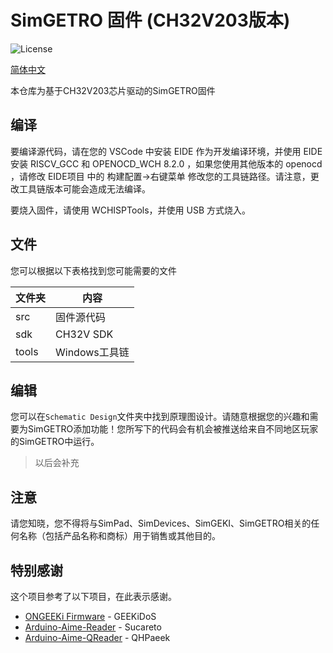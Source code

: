 # SimGETRO 固件 (CH32V203版本)

![License](https://img.shields.io/github/license/SimDevices-Project/SimGEKI.svg)

[简体中文](./README_zh-hans.md)

本仓库为基于CH32V203芯片驱动的SimGETRO固件

## 编译

要编译源代码，请在您的 VSCode 中安装 EIDE 作为开发编译环境，并使用 EIDE 安装 RISCV_GCC 和 OPENOCD_WCH 8.2.0 ，如果您使用其他版本的 openocd ，请修改 EIDE项目 中的 构建配置->右键菜单 修改您的工具链路径。请注意，更改工具链版本可能会造成无法编译。

要烧入固件，请使用 WCHISPTools，并使用 USB 方式烧入。

## 文件

您可以根据以下表格找到您可能需要的文件

| 文件夹 | 内容          |
| ------ | ------------- |
| src    | 固件源代码    |
| sdk    | CH32V SDK     |
| tools  | Windows工具链 |

## 编辑

您可以在`Schematic Design`文件夹中找到原理图设计。请随意根据您的兴趣和需要为SimGETRO添加功能！您所写下的代码会有机会被推送给来自不同地区玩家的SimGETRO中运行。

> 以后会补充

## 注意

请您知晓，您不得将与SimPad、SimDevices、SimGEKI、SimGETRO相关的任何名称（包括产品名称和商标）用于销售或其他目的。

## 特别感谢

这个项目参考了以下项目，在此表示感谢。

- [ONGEEKi Firmware](https://github.com/GEEKiDoS/ongeeki-firmware) - GEEKiDoS
- [Arduino-Aime-Reader](https://github.com/Sucareto/Arduino-Aime-Reader) - Sucareto
- [Arduino-Aime-QReader](https://github.com/QHPaeek/Arduino-Aime-QReader) - QHPaeek